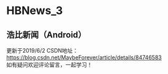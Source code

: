 # HBNews_3
## 浩比新闻（Android）<br>
更新于2019/6/2
CSDN地址：https://blog.csdn.net/MaybeForever/article/details/84746583 <br>
如有疑问欢迎评论留言，一起学习！ <br>

